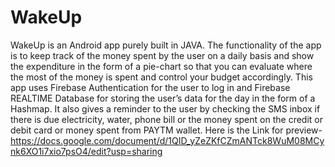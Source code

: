 # WakeUp
WakeUp is an Android app purely built in JAVA. 
The functionality of the app is to keep track of the money spent by the user on a daily basis and show the expenditure in the form of a pie-chart so that you can evaluate where the most of the money is spent and control your budget accordingly.
This app uses Firebase Authentication for the user to log in and Firebase REALTIME Database for storing the user’s data for the day in the form of a Hashmap. 
It also gives a reminder to the user by checking the SMS inbox if there is due electricity, water, phone bill or the money spent on the credit or debit card or money spent from PAYTM wallet. 
Here is the Link for preview-https://docs.google.com/document/d/1QID_yZeZKfCZmANTck8WuM08MCynk6XO1i7xio7psO4/edit?usp=sharing
